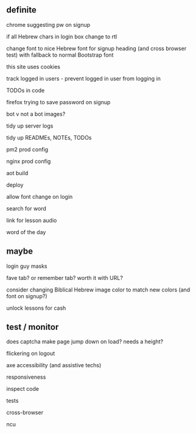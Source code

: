 definite
--------

chrome suggesting pw on signup

if all Hebrew chars in login box change to rtl

change font to nice Hebrew font for signup heading (and cross browser test)
with fallback to normal Bootstrap font

this site uses cookies

track logged in users - prevent logged in user from logging in

TODOs in code

firefox trying to save password on signup

bot v not a bot images?

tidy up server logs

tidy up READMEs, NOTEs, TODOs

pm2 prod config

nginx prod config

aot build

deploy

allow font change on login

search for word

link for lesson audio

word of the day

maybe
-----

login guy masks

fave tab? or remember tab? worth it with URL?

consider changing Biblical Hebrew image color to match new colors (and font on signup?)

unlock lessons for cash

test / monitor
--------------

does captcha make page jump down on load? needs a height?

flickering on logout

axe accessibility (and assistive techs)

responsiveness

inspect code

tests

cross-browser

ncu


